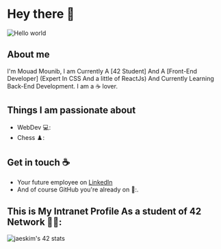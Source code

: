 
# Hey there :wave:

<img src="https://raw.githubusercontent.com/sagar-viradiya/sagar-viradiya/master/resources/banner.png" alt="Hello world">

## About me

I'm Mouad Mounib, I am Currently A [42 Student] And A [Front-End Developer] (Expert In CSS And a little of ReactJs) And Currently Learning Back-End Development. I am a :coffee: lover.


## Things I am passionate about

- WebDev 💻:
- Chess ♟️:

## Get in touch :coffee:

- Your future employee on [LinkedIn](https://www.linkedin.com/in/mouad-mounib-954418193/)
- And of course GitHub you're already on 🔄:.

## This is My Intranet Profile As a student of 42 Network 👨‍🎓:

![jaeskim's 42 stats](https://badge42.vercel.app/api/v2/cl4jojgxh002509i86euqabs0/stats?cursusId=21&coalitionId=78)
